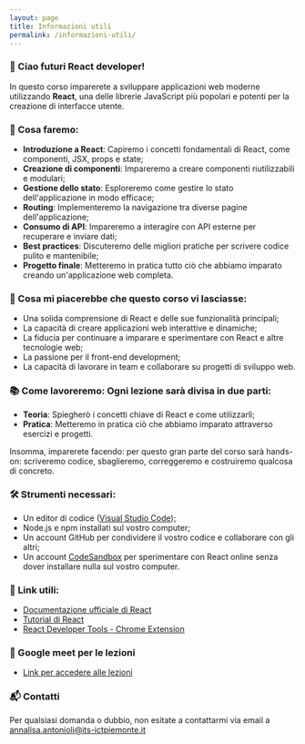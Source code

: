 ```yaml
---
layout: page
title: Informazioni utili
permalink: /informazioni-utili/
---
```


### 👋 Ciao futuri React developer!

In questo corso imparerete a sviluppare applicazioni web moderne utilizzando **React**, una delle librerie JavaScript più popolari e potenti per la creazione di interfacce utente.

### 🚀 Cosa faremo:

- **Introduzione a React**: Capiremo i concetti fondamentali di React, come componenti, JSX, props e state;
- **Creazione di componenti**: Impareremo a creare componenti riutilizzabili e modulari;
- **Gestione dello stato**: Esploreremo come gestire lo stato dell'applicazione in modo efficace;
- **Routing**: Implementeremo la navigazione tra diverse pagine dell'applicazione;
- **Consumo di API**: Impareremo a interagire con API esterne per recuperare e inviare dati;
- **Best practices**: Discuteremo delle migliori pratiche per scrivere codice pulito e mantenibile;
- **Progetto finale**: Metteremo in pratica tutto ciò che abbiamo imparato creando un'applicazione web completa.

### 🎯 Cosa mi piacerebbe che questo corso vi lasciasse:

- Una solida comprensione di React e delle sue funzionalità principali;
- La capacità di creare applicazioni web interattive e dinamiche;
- La fiducia per continuare a imparare e sperimentare con React e altre tecnologie web;
- La passione per il front-end development;
- La capacità di lavorare in team e collaborare su progetti di sviluppo web.

### 📚 Come lavoreremo: Ogni lezione sarà divisa in due parti:

- **Teoria**: Spiegherò i concetti chiave di React e come utilizzarli;
- **Pratica**: Metteremo in pratica ciò che abbiamo imparato attraverso esercizi e progetti.

Insomma, imparerete facendo: per questo gran parte del corso sarà hands-on: scriveremo codice, sbaglieremo, correggeremo e costruiremo qualcosa di concreto.

### 🛠️ Strumenti necessari:

- Un editor di codice ([Visual Studio Code](https://code.visualstudio.com));
- Node.js e npm installati sul vostro computer;
- Un account GitHub per condividere il vostro codice e collaborare con gli altri;
- Un account [CodeSandbox](https://codesandbox.io/) per sperimentare con React online senza dover installare nulla sul vostro computer.

### 🔗 Link utili:

- [Documentazione ufficiale di React](https://react.dev/)
- [Tutorial di React](https://react.dev/learn)
- [React Developer Tools - Chrome Extension](https://chromewebstore.google.com/detail/fmkadmapgofadopljbjfkapdkoienihi?utm_source=item-share-cb)

### 👾 Google meet per le lezioni

- [Link per accedere alle lezioni](https://meet.google.com/qmj-tcqc-brg?pli=1&authuser=4)

### 📬 Contatti

Per qualsiasi domanda o dubbio, non esitate a contattarmi via email a [annalisa.antonioli@its-ictpiemonte.it](mailto:annalisa.antonioli@its-ictpiemonte.it)
